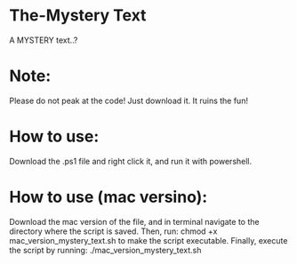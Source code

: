 # The-Mystery Text
A MYSTERY text..?

# Note:
Please do not peak at the code! Just download it. It ruins the fun!

# How to use:
Download the .ps1 file and right click it, and run it with powershell.

# How to use (mac versino): 
Download the mac version of the file, and in terminal navigate to the directory where the script is saved. Then, run: chmod +x mac_version_mystery_text.sh to make the script executable. Finally, execute the script by running: ./mac_version_mystery_text.sh

